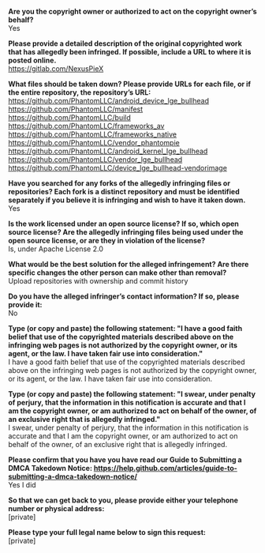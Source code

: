 **Are you the copyright owner or authorized to act on the copyright owner’s behalf?**  
Yes

**Please provide a detailed description of the original copyrighted work that has allegedly been infringed. If possible, include a URL to where it is posted online.**  
https://gitlab.com/NexusPieX

**What files should be taken down? Please provide URLs for each file, or if the entire repository, the repository’s URL:**  
https://github.com/PhantomLLC/android_device_lge_bullhead  
https://github.com/PhantomLLC/manifest  
https://github.com/PhantomLLC/build  
https://github.com/PhantomLLC/frameworks_av  
https://github.com/PhantomLLC/frameworks_native  
https://github.com/PhantomLLC/vendor_phantompie  
https://github.com/PhantomLLC/android_kernel_lge_bullhead  
https://github.com/PhantomLLC/vendor_lge_bullhead  
https://github.com/PhantomLLC/device_lge_bullhead-vendorimage  

**Have you searched for any forks of the allegedly infringing files or repositories? Each fork is a distinct repository and must be identified separately if you believe it is infringing and wish to have it taken down.**  
Yes

**Is the work licensed under an open source license? If so, which open source license? Are the allegedly infringing files being used under the open source license, or are they in violation of the license?**  
Is, under Apache License 2.0

**What would be the best solution for the alleged infringement? Are there specific changes the other person can make other than removal?**  
Upload repositories with ownership and commit history

**Do you have the alleged infringer’s contact information? If so, please provide it:**  
No

**Type (or copy and paste) the following statement: "I have a good faith belief that use of the copyrighted materials described above on the infringing web pages is not authorized by the copyright owner, or its agent, or the law. I have taken fair use into consideration."**  
I have a good faith belief that use of the copyrighted materials described above on the infringing web pages is not authorized by the copyright owner, or its agent, or the law. I have taken fair use into consideration.

**Type (or copy and paste) the following statement: "I swear, under penalty of perjury, that the information in this notification is accurate and that I am the copyright owner, or am authorized to act on behalf of the owner, of an exclusive right that is allegedly infringed."**  
I swear, under penalty of perjury, that the information in this notification is accurate and that I am the copyright owner, or am authorized to act on behalf of the owner, of an exclusive right that is allegedly infringed.

**Please confirm that you have you have read our Guide to Submitting a DMCA Takedown Notice: https://help.github.com/articles/guide-to-submitting-a-dmca-takedown-notice/**  
Yes I did
 
**So that we can get back to you, please provide either your telephone number or physical address:**    
[private]  

**Please type your full legal name below to sign this request:**    
[private]  
